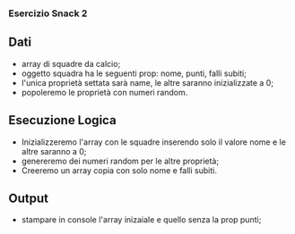 ### Esercizio Snack 2

## Dati
- array di squadre da calcio;
- oggetto squadra ha le seguenti prop: nome, punti, falli subiti;
- l'unica proprietà settata sarà name, le altre saranno inizializzate a 0;
- popoleremo le proprietà con numeri random.

## Esecuzione Logica
- Inizializzeremo l'array con le squadre inserendo solo il valore nome e le altre saranno a 0;
- genereremo dei numeri random per le altre proprietà;
- Creeremo un array copia con solo nome e falli subiti.

## Output
- stampare in console l'array inizaiale e quello senza la prop punti;